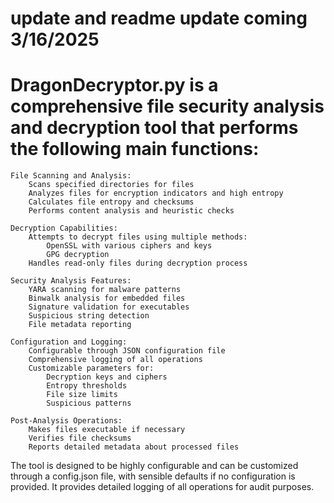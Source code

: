 # update and readme update coming 3/16/2025


# DragonDecryptor.py is a comprehensive file security analysis and decryption tool that performs the following main functions:

    File Scanning and Analysis:
        Scans specified directories for files
        Analyzes files for encryption indicators and high entropy
        Calculates file entropy and checksums
        Performs content analysis and heuristic checks

    Decryption Capabilities:
        Attempts to decrypt files using multiple methods:
            OpenSSL with various ciphers and keys
            GPG decryption
        Handles read-only files during decryption process

    Security Analysis Features:
        YARA scanning for malware patterns
        Binwalk analysis for embedded files
        Signature validation for executables
        Suspicious string detection
        File metadata reporting

    Configuration and Logging:
        Configurable through JSON configuration file
        Comprehensive logging of all operations
        Customizable parameters for:
            Decryption keys and ciphers
            Entropy thresholds
            File size limits
            Suspicious patterns

    Post-Analysis Operations:
        Makes files executable if necessary
        Verifies file checksums
        Reports detailed metadata about processed files

The tool is designed to be highly configurable and can be customized through a config.json file, with sensible defaults if no configuration is provided. It provides detailed logging of all operations for audit purposes.
